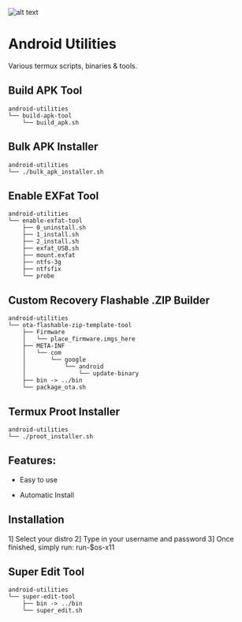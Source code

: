 ![alt text](https://files.1ndev.com/api/public/dl/32-gcNIr)

# Android Utilities
Various termux scripts, binaries &amp; tools.

## Build APK Tool
```
android-utilities
└── build-apk-tool
    └── build_apk.sh
```

## Bulk APK Installer
```
android-utilities
└── ./bulk_apk_installer.sh
```

## Enable EXFat Tool
```
android-utilities
└── enable-exfat-tool
    ├── 0_uninstall.sh
    ├── 1_install.sh
    ├── 2_install.sh
    ├── exfat_USB.sh
    ├── mount.exfat
    ├── ntfs-3g
    ├── ntfsfix
    └── probe
```

## Custom Recovery Flashable .ZIP Builder
```
android-utilities
└── ota-flashable-zip-template-tool
    ├── Firmware
    │   └── place_firmware.imgs_here
    ├── META-INF
    │   └── com
    │       └── google
    │           └── android
    │               └── update-binary
    ├── bin -> ../bin
    └── package_ota.sh
```

## Termux Proot Installer
```
android-utilities
└── ./proot_installer.sh
```

## Features:

* Easy to use

* Automatic Install

## Installation

1] Select your distro
2] Type in your username and password
3] Once finished, simply run: run-$os-x11

## Super Edit Tool
```
android-utilities
└── super-edit-tool
    ├── bin -> ../bin
    └── super_edit.sh
```
